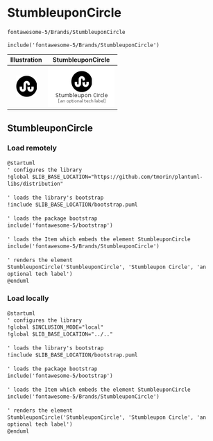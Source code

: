 # StumbleuponCircle


```text
fontawesome-5/Brands/StumbleuponCircle
```

```text
include('fontawesome-5/Brands/StumbleuponCircle')
```



| Illustration | StumbleuponCircle |
| :---: | :---: |
| ![illustration for Illustration](../../fontawesome-5/Brands/StumbleuponCircle.png) | ![illustration for StumbleuponCircle](../../fontawesome-5/Brands/StumbleuponCircle.Local.png) |




## StumbleuponCircle

### Load remotely
```plantuml
@startuml
' configures the library
!global $LIB_BASE_LOCATION="https://github.com/tmorin/plantuml-libs/distribution"

' loads the library's bootstrap
!include $LIB_BASE_LOCATION/bootstrap.puml

' loads the package bootstrap
include('fontawesome-5/bootstrap')

' loads the Item which embeds the element StumbleuponCircle
include('fontawesome-5/Brands/StumbleuponCircle')

' renders the element
StumbleuponCircle('StumbleuponCircle', 'Stumbleupon Circle', 'an optional tech label')
@enduml
```

### Load locally
```plantuml
@startuml
' configures the library
!global $INCLUSION_MODE="local"
!global $LIB_BASE_LOCATION="../.."

' loads the library's bootstrap
!include $LIB_BASE_LOCATION/bootstrap.puml

' loads the package bootstrap
include('fontawesome-5/bootstrap')

' loads the Item which embeds the element StumbleuponCircle
include('fontawesome-5/Brands/StumbleuponCircle')

' renders the element
StumbleuponCircle('StumbleuponCircle', 'Stumbleupon Circle', 'an optional tech label')
@enduml
```


